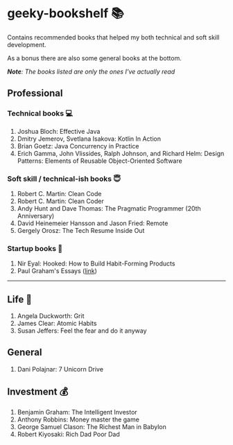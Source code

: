 
# geeky-bookshelf :books:
Contains recommended books that helped my both technical and soft skill development.

As a bonus there are also some general books at the bottom.

_**Note**: The books listed are only the ones I've actually read_

## Professional
### Technical books :computer:
1. Joshua Bloch: Effective Java
2. Dmitry Jemerov, Svetlana Isakova: Kotlin In Action
3. Brian Goetz: Java Concurrency in Practice
4. Erich Gamma, John Vlissides, Ralph Johnson, and Richard Helm: Design Patterns: Elements of Reusable Object-Oriented Software

### Soft skill / technical-ish books :innocent:
1. Robert C. Martin: Clean Code
2. Robert C. Martin: Clean Coder
3. Andy Hunt and Dave Thomas: The Pragmatic Programmer (20th Anniversary)
4. David Heinemeier Hansson and Jason Fried: Remote
5. Gergely Orosz: The Tech Resume Inside Out

### Startup books :rocket:
1. Nir Eyal: Hooked: How to Build Habit-Forming Products
2. Paul Graham's Essays ([link](http://www.paulgraham.com/articles.html))

***

## Life :blossom:
1. Angela Duckworth: Grit
2. James Clear: Atomic Habits
3. Susan Jeffers: Feel the fear and do it anyway

## General
1. Dani Polajnar: 7 Unicorn Drive

## Investment :moneybag:
1. Benjamin Graham: The Intelligent Investor
2. Anthony Robbins: Money master the game
3. George Samuel Clason: The Richest Man in Babylon
4. Robert Kiyosaki: Rich Dad Poor Dad
